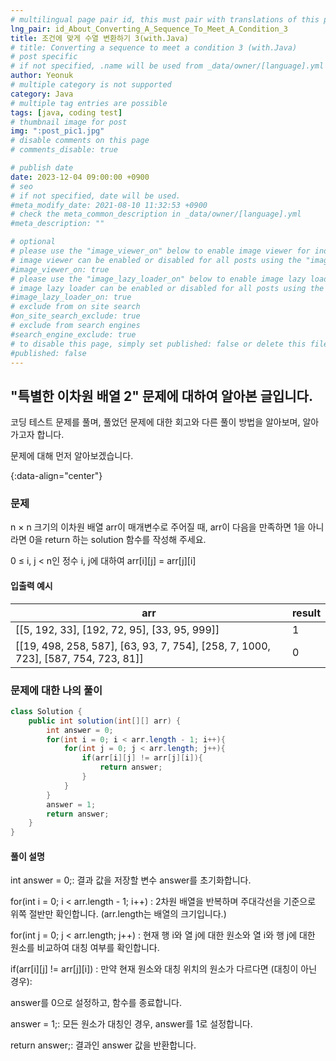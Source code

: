```yaml
---
# multilingual page pair id, this must pair with translations of this page. (This name must be unique)
lng_pair: id_About_Converting_A_Sequence_To_Meet_A_Condition_3
title: 조건에 맞게 수열 변환하기 3(with.Java)
# title: Converting a sequence to meet a condition 3 (with.Java)
# post specific
# if not specified, .name will be used from _data/owner/[language].yml
author: Yeonuk
# multiple category is not supported
category: Java
# multiple tag entries are possible
tags: [java, coding test]
# thumbnail image for post
img: ":post_pic1.jpg"
# disable comments on this page
# comments_disable: true

# publish date
date: 2023-12-04 09:00:00 +0900
# seo
# if not specified, date will be used.
#meta_modify_date: 2021-08-10 11:32:53 +0900
# check the meta_common_description in _data/owner/[language].yml
#meta_description: ""

# optional
# please use the "image_viewer_on" below to enable image viewer for individual pages or posts (_posts/ or [language]/_posts folders).
# image viewer can be enabled or disabled for all posts using the "image_viewer_posts: true" setting in _data/conf/main.yml.
#image_viewer_on: true
# please use the "image_lazy_loader_on" below to enable image lazy loader for individual pages or posts (_posts/ or [language]/_posts folders).
# image lazy loader can be enabled or disabled for all posts using the "image_lazy_loader_posts: true" setting in _data/conf/main.yml.
#image_lazy_loader_on: true
# exclude from on site search
#on_site_search_exclude: true
# exclude from search engines
#search_engine_exclude: true
# to disable this page, simply set published: false or delete this file
#published: false
---
```


<!-- outline-start -->

## "특별한 이차원 배열 2" 문제에 대하여 알아본 글입니다.

코딩 테스트 문제를 풀며, 풀었던 문제에 대한 회고와 다른 풀이 방법을 알아보며, 알아가고자 합니다.

문제에 대해 먼저 알아보겠습니다.

{:data-align="center"}

<!-- outline-end -->

### 문제

n × n 크기의 이차원 배열 arr이 매개변수로 주어질 때, arr이 다음을 만족하면 1을 아니라면 0을 return 하는 solution 함수를 작성해 주세요.

0 ≤ i, j < n인 정수 i, j에 대하여 arr[i][j] = arr[j][i]

#### 입출력 예시

| arr                                                                               | result |
| --------------------------------------------------------------------------------- | ------ |
| [[5, 192, 33], [192, 72, 95], [33, 95, 999]]                                      | 1      |
| [[19, 498, 258, 587], [63, 93, 7, 754], [258, 7, 1000, 723], [587, 754, 723, 81]] | 0      |

### 문제에 대한 나의 풀이

```java
class Solution {
    public int solution(int[][] arr) {
        int answer = 0;
        for(int i = 0; i < arr.length - 1; i++){
            for(int j = 0; j < arr.length; j++){
                if(arr[i][j] != arr[j][i]){
                    return answer;
                }
            }
        }
        answer = 1;
        return answer;
    }
}

```

#### 풀이 설명

int answer = 0;: 결과 값을 저장할 변수 answer를 초기화합니다.

for(int i = 0; i < arr.length - 1; i++) : 2차원 배열을 반복하며 주대각선을 기준으로 위쪽 절반만 확인합니다. (arr.length는 배열의 크기입니다.)

for(int j = 0; j < arr.length; j++) : 현재 행 i와 열 j에 대한 원소와 열 i와 행 j에 대한 원소를 비교하여 대칭 여부를 확인합니다.

if(arr[i][j] != arr[j][i]) : 만약 현재 원소와 대칭 위치의 원소가 다르다면 (대칭이 아닌 경우):

answer를 0으로 설정하고, 함수를 종료합니다.

answer = 1;: 모든 원소가 대칭인 경우, answer를 1로 설정합니다.

return answer;: 결과인 answer 값을 반환합니다.
